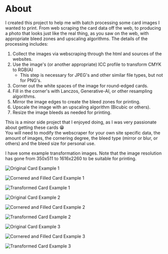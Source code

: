 # About
I created this project to help me with batch processing some card images I wanted to print. 
From web scraping the card data off the web, to producing a photo that looks just like the real thing, as you saw on the web, with appropriate bleed zones and upscaling algorithms. 
The details of the processing includes:   
1. Collect the images via webscraping through the html and sources of the websites.
2. Use the image's (or another appropriate) ICC profile to transform CMYK to RGB(A)
   - This step is necessary for JPEG's and other similar file types, but not for PNG's.
3. Corner out the white spaces of the image for round-edged cards.
4. Fill in the corner's with Lanczos, Generative-AI, or other resampling algorithms.
5. Mirror the image edges to create the bleed zones for printing.
6. Upscale the image with an upscaling algorithm (Bicubic or others).
7. Resize the image bleeds as needed for printing.

This is a minor side project that I enjoyed doing, as I was very passionate about getting these cards 😁     
You will need to modify the webscraper for your own site specific data, the amount of images, the cornering degree, the bleed type (mirror or blur, or others) and the bleed size for personal use. 

I have some example transformation images. Note that the image resolution has gone from 350x511 to 1616x2260 to be suitable for printing.

![Original Card Example 1](https://github.com/user-attachments/assets/3be9b342-d261-490b-8fa4-2e0fc48265c0)

![Cornered and Filled Card Example 1](https://github.com/user-attachments/assets/19e2e896-746a-4ab4-873c-a7b6c0859864)

![Transformed Card Example 1](https://github.com/user-attachments/assets/abe02cac-a170-4ca3-b9af-9dd02aaa405f)

![Original Card Example 2](https://github.com/user-attachments/assets/3a928e64-9921-44bc-b9e5-a47f80427c1c)

![Cornered and Filled Card Example 2](https://github.com/user-attachments/assets/b840486a-1c7e-41f6-9632-866e2c96a3dd)

![Transformed Card Example 2](https://github.com/user-attachments/assets/ffad8fbb-d250-489c-ba67-6d53bee5338b)

![Original Card Example 3](https://github.com/user-attachments/assets/72a37ede-03e6-4e64-ae23-ba0d6461addb)

![Cornered and Filled Card Example 3](https://github.com/user-attachments/assets/636f1701-a1d9-49fc-aabc-49b26037c4b9)

![Transformed Card Example 3](https://github.com/user-attachments/assets/48051852-1aa4-448f-8f8e-fa065e7c69c9)
